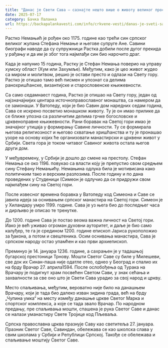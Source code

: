 ```yaml
---
title: "Данас је Свети Сава – сазнајте нешто више о животу великог просветитеља"
date: 2025-07-17
category: Бачка Паланка
url: https://backapalankavesti.com/info/crkvene-vesti/danas-je-sveti-sava-saznajte-nesto-vise-o-zivotu-velikog-prosvetitelja2/
---
```


Растко Немањић је рођен око 1175. године као трећи син српског великог жупана Стефана Немање и његове супруге Ане. Савини биографи наводе да су супружници Растка добили после дугог прекида у рађању и да им је због тога најмлађи син био нарочито драг.

Када је напунио 15 година, Растку је Стефан Немања поверио на управу хумску област (Хум или Захумље). Међутим, како је цео живот жудео са миром и молитвом, решио је остави престо и одлази на Свету гору. Растко је отишао тамо већ писмен и упознат са делима ранохришћанске, византијске и старословенске књижевности.

Са само седамнаест година, Растко је отишао на Свету гору, један од најзначајнијих центара источноправославног монаштва, са намером да се замонаши. У Ватопеду, који је био Савин дом наредних седам година, Сава се искрено посветио монашком животу. Ту је он имао прилике да се ближе упозна са различитим делима грчке богословске и црквеноправне књижевности. Рани боравак на Светој гори имао је значајног утицаја у формирању Савине личности. Ту се формирала његова религиозност и његово схватање хришћанства и ту је пронашао узоре на основу којих ће организовати манастирски и црквени живот у Србији. Света гора је током читавог Савиног живота остала његов други дом.

У међувремену, у Србији је дошло до смене на престолу. Стефан Немања се око 1196. повукао са власти коју је препустио свом средњем сину Стефану Немањићу. Немањина одлука била је мотивисана како политичким тако и верским разлозима. После годину и по дана проведених у Студеници (Симеон је одлучио да се придружи свом најмлађем сину на Светој гори.

После извесног времена боравка у Ватопеду код Симеона и Саве се јавила идеја за оснивањем српског манастира на Светој гори. Симеон је у Хиландару умро 1199. године. Сава је уз њега био до последњег часа и дирљиво је описао те тренутке.

До 1200. године Сава је постао веома важна личност на Светој гори. Иако је већ уживао огроман духовни ауторитет, и даље је био само калуђер, те га је средином 1200. године епископ Јариса рукоположио за ђакона, а потом и свештеника. Осим оснивања манастира, Сава је српском народу остао упамћен и као први архиепископ.

Преминуо је 14. јануара 1236. године, а сахрањен је у тадашњој бугарској престоници Трнову. Мошти Светог Саве су биле у Милешеви, све док их Синан-паша није одатле отео, однео у Београд и спалио их на брду Врачар 27. априла1594. После ослобођења од Турака на Врачару је подигнут храм посвећен Светом Сави, у знак сећања и захвалности за све оно што је Свети Сава урадио за свој народ и цркву.

Место спаљивања, међутим, вероватно није било на данашњем Врачару, који је тада био далеко изван зидина града, већ на брду „Чупина умка“ на месту између данашње цркве Светог Марка и спортског комплекса, а које се тада звало Врачар. По народном предању, пре спаљивања мошти, спашена је рука Светог Саве и данас се налази уманастиру Свете Тројице код Пљеваља.

Српска православна црква празнује Саву као светитеља 27. јануара. Празник Светог Саве, Савиндан, обележава се као школска слава у свим школама у Србији и Републици Српској. Такође се обележава и спаљивање моштију Светог Саве.
